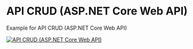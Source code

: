 # API CRUD (ASP.NET Core Web API)


Example for API CRUD (ASP.NET Core Web API)



[![API CRUD (ASP.NET Core Web API)](https://img.youtube.com/vi/t23n4MCWOeE/0.jpg)](http://www.youtube.com/watch?v=t23n4MCWOeE)
